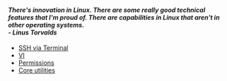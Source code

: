 #### <em> There's innovation in Linux. There are some really good technical features that I'm proud of. There are capabilities in Linux that aren't in other operating systems. <br> - Linus Torvalds </em> 
- [SSH via Terminal](ssh.md)
- [VI](VI.md)
- [Permissions](rwx.md)
- [Core utilities](https://wiki.archlinux.org/title/core_utilities) 
